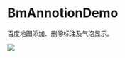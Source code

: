 # BmAnnotionDemo
百度地图添加、删除标注及气泡显示。

![](http://code.cocoachina.com/uploads/attachments/20181221/137934/f4206de9bb43e64b5c7d9ce202187ff4.jpg)

